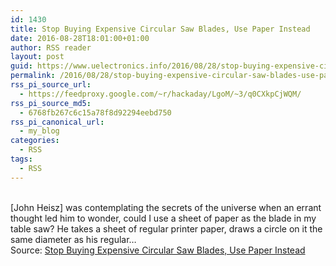 ```yaml
---
id: 1430
title: Stop Buying Expensive Circular Saw Blades, Use Paper Instead
date: 2016-08-28T18:01:00+01:00
author: RSS reader
layout: post
guid: https://www.uelectronics.info/2016/08/28/stop-buying-expensive-circular-saw-blades-use-paper-instead/
permalink: /2016/08/28/stop-buying-expensive-circular-saw-blades-use-paper-instead/
rss_pi_source_url:
  - https://feedproxy.google.com/~r/hackaday/LgoM/~3/q0CXkpCjWQM/
rss_pi_source_md5:
  - 6768fb267c6c15a78f8d92294eebd750
rss_pi_canonical_url:
  - my_blog
categories:
  - RSS
tags:
  - RSS
---
```

&#013;  
[John Heisz] was contemplating the secrets of the universe when an errant thought led him to wonder, could I use a sheet of paper as the blade in my table saw? He takes a sheet of regular printer paper, draws a circle on it the same diameter as his regular…&#013;  
Source: <a href="https://feedproxy.google.com/~r/hackaday/LgoM/~3/q0CXkpCjWQM/" target="_blank">Stop Buying Expensive Circular Saw Blades, Use Paper Instead</a>
